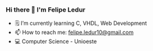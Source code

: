 ### Hi there 👋 I'm Felipe Ledur

  - 🗒️ I’m currently learning C, VHDL, Web Development
  - 📫 How to reach me: felipe.ledur10@gmail.com
  - 💻 Computer Science - Unioeste
